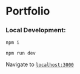 # Portfolio

### Local Development:

`npm i`

`npm run dev`

Navigate to [`localhost:3000`](http://localhost:3000/)

